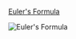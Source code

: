 [Euler's Formula](https://en.wikipedia.org/wiki/Euler%27s_formula)

![Euler's Formula](https://en.wikipedia.org/wiki/File:Euler%27s_formula.svg.jpg)